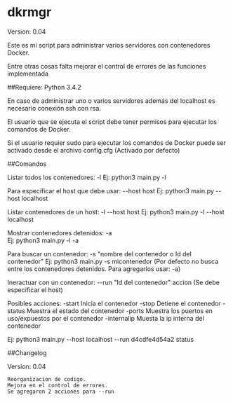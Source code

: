 # dkrmgr
Version: 0.04

Este es mi script para administrar varios servidores con contenedores Docker.

Entre otras cosas falta mejorar el control de errores de las funciones implementada



##Requiere:
Python 3.4.2

En caso de administrar uno o varios servidores además del localhost es necesario conexión ssh con rsa.

El usuario que se ejecuta el script debe tener permisos para ejecutar los comandos de Docker.

Si el usuario requier sudo para ejecutar los comandos de Docker puede ser activado desde el archivo config.cfg (Activado por defecto)

##Comandos

Listar todos los contenedores:  -l
Ej: python3 main.py -l

Para especificar el host que debe usar: --host host
Ej: python3 main.py --host localhost

Listar contenedores de un host: -l --host host
Ej: python3 main.py -l --host localhost

Mostrar contenedores detenidos: -a   
Ej:  python3 main.py -l -a

Para buscar un contenedor: -s "nombre del contenedor o Id del contenedor"
Ej:  python3 main.py -s micontenedor
(Por defecto no busca entre los contenedores detenidos. Para agregarlos usar: -a)

Ineractuar con un contenedor: --run "Id del contenedor" accion    (Se debe especificar el host)

Posibles acciones:
-start	Inicia el contenedor
-stop   Detiene el contenedor 
-status Muestra el estado del contenedor
-ports  Muestra los puertos en uso/expuestos por el contenedor 
-internalip Muesta la ip interna del contenedor

Ej: python3 main.py --host localhost --run d4cdfe4d54a2 status



##Changelog

Version: 0.04
```
Reorganizacion de codigo.
Mejora en el control de errores.
Se agregaron 2 acciones para --run
```
